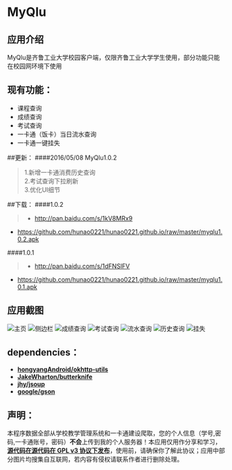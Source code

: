 # MyQlu
## 应用介绍
  MyQlu是齐鲁工业大学校园客户端，仅限齐鲁工业大学学生使用，部分功能只能在校园网环境下使用
## 现有功能：
- 课程查询
- 成绩查询
- 考试查询
- 一卡通（饭卡）当日流水查询
- 一卡通一键挂失

##更新：
####2016/05/08 MyQlu1.0.2
> 1.新增一卡通消费历史查询  
> 2.考试查询下拉刷新  
> 3.优化UI细节

##下载：
####1.0.2
>- <http://pan.baidu.com/s/1kV8MRx9>
- <https://github.com/hunao0221/hunao0221.github.io/raw/master/myqlu1.0.2.apk>

####1.0.1
>- <http://pan.baidu.com/s/1dFNSlFV>
- <https://github.com/hunao0221/hunao0221.github.io/raw/master/myqlu1.0.1.apk>


## 应用截图
![主页](https://raw.githubusercontent.com/hunao0221/Res/master/photos/myqlu1.0.2/enframe_2016-05-08-10-52-04.png)
![侧边栏](https://raw.githubusercontent.com/hunao0221/Res/master/photos/myqlu1.0.2/enframe_2016-05-08-10-51-42.png)
![成绩查询](https://raw.githubusercontent.com/hunao0221/Res/master/photos/myqlu1.0.2/enframe_2016-05-08-10-47-22.png)
![考试查询](https://raw.githubusercontent.com/hunao0221/Res/master/photos/myqlu1.0.2/enframe_2016-05-08-10-57-09.png)
![流水查询](https://raw.githubusercontent.com/hunao0221/Res/master/photos/myqlu1.0.2/enframe_2016-05-08-10-49-25.png)
![历史查询](https://raw.githubusercontent.com/hunao0221/Res/master/photos/myqlu1.0.2/enframe_2016-05-08-10-49-19.png)
![挂失](https://raw.githubusercontent.com/hunao0221/Res/master/photos/myqlu1.0.2/enframe_2016-05-08-12-37-03.png)

## dependencies：
- [**hongyangAndroid/okhttp-utils**](https://github.com/hongyangAndroid/okhttp-utils)
- [**JakeWharton/butterknife**](https://github.com/JakeWharton/butterknife)
- [**jhy/jsoup**](https://github.com/jhy/jsoup)
- [**google/gson**](https://github.com/google/gson)

## 声明：
本程序数据全部从学校教学管理系统和一卡通建设爬取，您的个人信息（学号,密码,一卡通账号，密码）**不会**上传到我的个人服务器！本应用仅用作分享和学习，[**源代码在源代码在 GPL v3 协议下发布**](https://github.com/hunao0221/MyQlu/blob/master/LICENSE.txt)，使用前，请确保你了解此协议；应用中部分图片均搜集自互联网，若内容有侵权请联系作者进行删除处理。